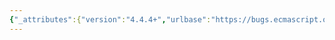 ```yaml
---
{"_attributes":{"version":"4.4.4+","urlbase":"https://bugs.ecmascript.org/","maintainer":"dherman@mozilla.com"},"bug":{"bug_id":3326,"creation_ts":"2014-11-13 08:38:00 -0800","short_desc":"7.1.3.1 ToNumber Applied to the String Type: Typo \"synbols\" -> \"symbols\"","delta_ts":"2014-12-07 14:35:02 -0800","product":"Draft for 6th Edition","component":"editorial issue","version":"Rev 28: October 14, 2014 Draft","rep_platform":"All","op_sys":"All","bug_status":"RESOLVED","resolution":"FIXED","priority":"Normal","bug_severity":"normal","everconfirmed":true,"reporter":{"uid":"andrebargull","name":"André Bargull"},"assigned_to":{"uid":"allen","name":"Allen Wirfs-Brock"},"long_desc":[{"commentid":10575,"comment_count":0,"who":{"uid":"andrebargull","name":"André Bargull"},"bug_when":"2014-11-13 08:38:19 -0800","thetext":"7.1.3.1 ToNumber Applied to the String Type.\n\n> All grammar synbols not explicitly defined above [...]\n\n\"synbols\" -> \"symbols\""},{"commentid":10780,"comment_count":1,"who":{"uid":"allen","name":"Allen Wirfs-Brock"},"bug_when":"2014-12-05 11:42:18 -0800","thetext":"fixed in rev29 editor's draft"},{"commentid":10868,"comment_count":2,"who":{"uid":"allen","name":"Allen Wirfs-Brock"},"bug_when":"2014-12-07 14:35:02 -0800","thetext":"fixed in rev29"}]}}
---
```


